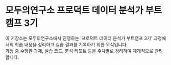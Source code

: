 # 모두의연구소 프로덕트 데이터 분석가 부트캠프 3기

이 저장소는 모두의연구소에서 진행하는 '프로덕트 데이터 분석가 부트캠프 3기' 과정에서의 학습 내용을 정리하고 실습 결과를 기록하기 위한 목적입니다.  
과정 중 수행한 과제, 실습 코드, 분석 리포트 등을 주차별로 정리하여 체계적으로 관리합니다.
